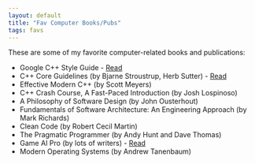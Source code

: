 ```yaml
---
layout: default
title: "Fav Computer Books/Pubs"
tags: favs
---
```


These are some of my favorite computer-related books and publications:

- Google C++ Style Guide - [Read](https://google.github.io/styleguide/cppguide.html)
- C++ Core Guidelines (by Bjarne Stroustrup, Herb Sutter) - [Read](https://isocpp.github.io/CppCoreGuidelines/CppCoreGuidelines)
- Effective Modern C++ (by Scott Meyers)
- C++ Crash Course, A Fast-Paced Introduction (by Josh Lospinoso)
- A Philosophy of Software Design (by John Ousterhout)
- Fundamentals of Software Architecture: An Engineering Approach (by Mark Richards)
- Clean Code (by Robert Cecil Martin)
- The Pragmatic Programmer (by Andy Hunt and Dave Thomas)
- Game AI Pro (by lots of writers) - [Read](http://www.gameaipro.com/)
- Modern Operating Systems (by Andrew Tanenbaum)
